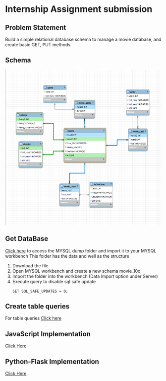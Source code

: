 # Internship Assignment submission

## Problem Statement 
Build a simple relational database schema to manage a movie database, and create basic GET, PUT methods 

## Schema 
<p align="center">
  <img src="./assets/DBSchema.png"  height="500"  />
</p>

## Get DataBase
[Click here](./assets/Dump) to access the MYSQL dump folder and import it to your MYSQL workbench
This folder has the data and well as the structure
1) Download the file
2) Open MYSQL workbench and create a new schema movie_10x
3) Import the folder into the workbench (Data Import option under Server)
4) Execute query to disable sql safe update 
   ``` script
   SET SQL_SAFE_UPDATES = 0;
   ```
## Create table queries
For table queries [Click here](./assets/CreateTable.sql)

## JavaScript Implementation
[Click Here](./JavaScript)
## Python-Flask Implementation
[Click Here](./Python)